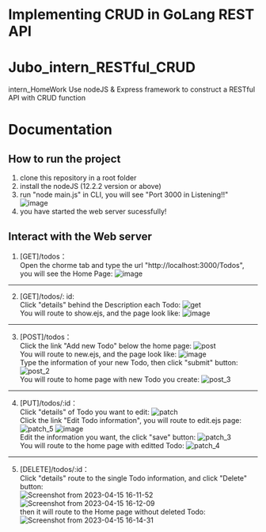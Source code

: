 # Implementing CRUD in GoLang REST API

# Jubo_intern_RESTful_CRUD
intern_HomeWork
Use nodeJS & Express framework to construct a RESTful API with CRUD function

# Documentation
## How to run the project
1. clone this repository in a root folder
2. install the nodeJS (12.2.2 version or above)
3. run "node main.js" in CLI, you will see "Port 3000 in Listening!!"  
![image](https://user-images.githubusercontent.com/78125534/232205410-ebeac99b-826c-4cf5-bb52-7d8e5d07300b.png)  
4. you have started the web server sucessfully!

## Interact with the Web server
1. [GET]/todos：  
Open the chorme tab and type the url "http://localhost:3000/Todos", you will see the Home Page:
![image](https://user-images.githubusercontent.com/78125534/232205800-956c7404-92f5-4c69-9912-bbe6bf5bce2b.png)
---
2. [GET]/todos/: id:  
Click "details" behind the Description each Todo:
![get](https://user-images.githubusercontent.com/78125534/232206046-bcf306a2-410e-408f-bcb1-848701e58fac.png)  
You will route to show.ejs, and the page look like:
![image](https://user-images.githubusercontent.com/78125534/232205894-039a0ab3-fde9-45fd-bd39-560e811f61cc.png)
---
3. [POST]/todos：  
Click the link "Add new Todo" below the home page:
![post](https://user-images.githubusercontent.com/78125534/232206245-cef0c8d3-f5be-4099-b1f1-dc6bf6a28bfe.png)  
You will route to new.ejs, and the page look like:
![image](https://user-images.githubusercontent.com/78125534/232206292-3fea4d2c-3b08-4099-a806-28528445a1a4.png)  
Type the information of your new Todo, then click "submit" button:
![post_2](https://user-images.githubusercontent.com/78125534/232206377-77c2f208-b053-4c90-b50d-68d32e6efb5d.png)  
You will route to home page with new Todo you create:
![post_3](https://user-images.githubusercontent.com/78125534/232206415-70664357-958d-49ff-a1dc-b7345652617a.png)
---
4. [PUT]/todos/:id：  
Click "details" of Todo you want to edit:
![patch](https://user-images.githubusercontent.com/78125534/232206567-5bfaf2a3-6c8a-4cad-ad25-ffd86f0c113d.png)  
Click the link "Edit Todo information", you will route to edit.ejs page:  
![patch_5](https://user-images.githubusercontent.com/78125534/232207437-8f31fa0c-1257-42be-8873-058dba96eeb6.png)
![image](https://user-images.githubusercontent.com/78125534/232206678-545e2a46-47a0-447c-9fc8-f64a9629302a.png)  
Edit the information you want, the click "save" button:
![patch_3](https://user-images.githubusercontent.com/78125534/232206756-f7757cd6-6f57-451f-a65b-3046e8fb5f1d.png)  
You will route to the home page with editted Todo:
![patch_4](https://user-images.githubusercontent.com/78125534/232206815-0a1dbe9f-8223-4dbd-8b70-095d5e9bf54a.png)
---
5. [DELETE]/todos/:id：  
Click "details" route to the single Todo information, and click "Delete" button:  
![Screenshot from 2023-04-15 16-11-52](https://user-images.githubusercontent.com/78125534/232205705-c60ef72f-bcd9-4307-aaad-2aef2ddba355.png)
![Screenshot from 2023-04-15 16-12-09](https://user-images.githubusercontent.com/78125534/232205710-0bfa916e-6e9b-41bc-9254-91699b9d3dc2.png)  
then it will route to the Home page without deleted Todo:  
![Screenshot from 2023-04-15 16-14-31](https://user-images.githubusercontent.com/78125534/232205731-80c35976-f116-4a59-9b85-99f41ce4927b.png)





